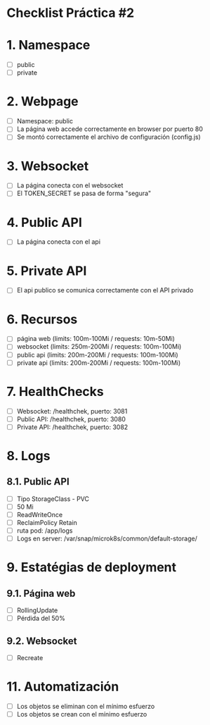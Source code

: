 # Checklist Práctica #2 <!-- omit in TOC -->

# 1. Namespace
- [ ] public
- [ ] private

# 2. Webpage
- [ ] Namespace: public
- [ ] La página web accede correctamente en browser por puerto 80
- [ ] Se montó correctamente el archivo de configuración (config.js)

# 3. Websocket
- [ ] La página conecta con el websocket
- [ ] El TOKEN_SECRET se pasa de forma "segura"

# 4. Public API
- [ ] La página conecta con el api

# 5. Private API
- [ ] El api publico se comunica correctamente con el API privado

# 6. Recursos
- [ ] página web (limits: 100m-100Mi / requests: 10m-50Mi)
- [ ] websocket (limits: 250m-200Mi / requests: 100m-100Mi)
- [ ] public api (limits: 200m-200Mi / requests: 100m-100Mi)
- [ ] private api (limits: 200m-200Mi / requests: 100m-100Mi)

# 7. HealthChecks
- [ ] Websocket: /healthchek, puerto: 3081
- [ ] Public API: /healthchek, puerto: 3080
- [ ] Private API: /healthchek, puerto: 3082

# 8. Logs
## 8.1. Public API
- [ ] Tipo StorageClass - PVC
- [ ] 50 Mi
- [ ] ReadWriteOnce
- [ ] ReclaimPolicy Retain
- [ ] ruta pod: /app/logs
- [ ] Logs en server: /var/snap/microk8s/common/default-storage/<pvc-id>

# 9. Estatégias de deployment

## 9.1. Página web
- [ ] RollingUpdate
- [ ] Pérdida del 50%

## 9.2. Websocket
- [ ] Recreate


# 11. Automatización
- [ ] Los objetos se eliminan con el mínimo esfuerzo
- [ ] Los objetos se crean con el mínimo esfuerzo
